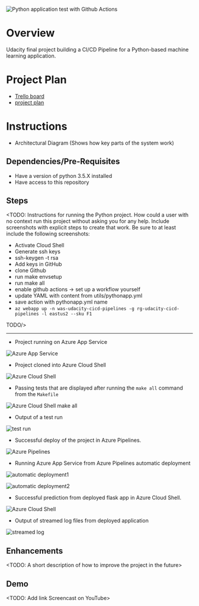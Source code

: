 ![Python application test with Github Actions](https://github.com/alemag1986/udacity-cicd-pipelines/workflows/Python%20application%20test%20with%20Github%20Actions/badge.svg?branch=main&event=push)

# Overview

Udacity final project building a CI/CD Pipeline for a Python-based machine learning application.

# Project Plan

* [Trello board](https://trello.com/b/bGd4Kp9p/cicd-pipeline-project)
* [project plan](https://github.com/alemag1986/udacity-cicd-pipelines/blob/main/docs/CICD%20Pipeline%20Project%20Plan.xlsx)

# Instructions

* Architectural Diagram 
(Shows how key parts of the system work)

## Dependencies/Pre-Requisites

- Have a version of python 3.5.X installed
- Have access to this repository

## Steps

<TODO:  Instructions for running the Python project.  How could a user with no context run this project without asking you for any help.  Include screenshots with explicit steps to create that work. Be sure to at least include the following screenshots:

- Activate Cloud Shell
- Generate ssh keys
- ssh-keygen -t rsa
- Add keys in GitHub
- clone Github
- run make envsetup
- run make all
- enable github actions -> set up a workflow yourself
- update YAML with content from utils/pythonapp.yml
- save action with pythonapp.yml name
- `az webapp up -n was-udacity-cicd-pipelines -g rg-udacity-cicd-pipelines -l eastus2 --sku F1`

TODO/>

---

* Project running on Azure App Service

![Azure App Service](https://github.com/alemag1986/udacity-cicd-pipelines/blob/main/screenshots/AzureAppService.png?raw=true)

* Project cloned into Azure Cloud Shell

![Azure Cloud Shell](https://github.com/alemag1986/udacity-cicd-pipelines/blob/main/screenshots/AzureCloudShell-repo-cloned.png?raw=true)

* Passing tests that are displayed after running the `make all` command from the `Makefile`

![Azure Cloud Shell make all](https://github.com/alemag1986/udacity-cicd-pipelines/blob/main/screenshots/AzureCloudShell-make-all.png?raw=true)

* Output of a test run

![test run](https://github.com/alemag1986/udacity-cicd-pipelines/blob/main/screenshots/GitHubActions-test-run.png?raw=true)

* Successful deploy of the project in Azure Pipelines.  

![Azure Pipelines](https://github.com/alemag1986/udacity-cicd-pipelines/blob/main/screenshots/AzurePipelines.png?raw=true)

* Running Azure App Service from Azure Pipelines automatic deployment

![automatic deployment1](https://github.com/alemag1986/udacity-cicd-pipelines/raw/main/screenshots/AzureDevOps-pipeline-1.png)

![automatic deployment2](https://github.com/alemag1986/udacity-cicd-pipelines/raw/main/screenshots/AzureDevOps-pipeline-2.png)

* Successful prediction from deployed flask app in Azure Cloud Shell. 

![Azure Cloud Shell](https://github.com/alemag1986/udacity-cicd-pipelines/blob/main/screenshots/AzureCloudShell-prediction.png?raw=true)

* Output of streamed log files from deployed application

![streamed log](https://github.com/alemag1986/udacity-cicd-pipelines/raw/main/screenshots/StreamedLogs.png)


## Enhancements

<TODO: A short description of how to improve the project in the future>

## Demo 

<TODO: Add link Screencast on YouTube>

